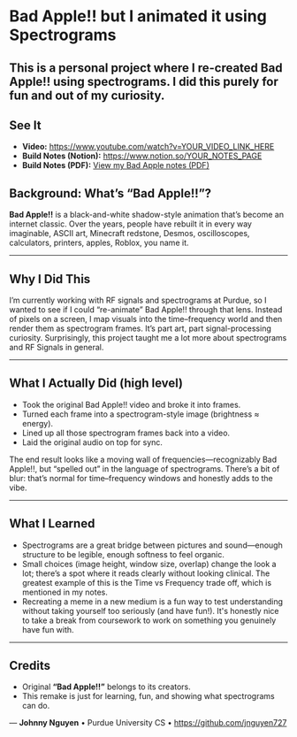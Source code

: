 # Bad Apple!! but I animated it using Spectrograms

This is a personal project where I re-created **Bad Apple!!** using spectrograms. I did this purely for fun and out of my curiosity.
---

## See It

- **Video:** [https://www.youtube.com/watch?v=YOUR_VIDEO_LINK_HERE ](https://youtu.be/PvIkpahSdOw?si=Hc_uVQCwoMASK0bf) 
- **Build Notes (Notion):** https://www.notion.so/YOUR_NOTES_PAGE
- **Build Notes (PDF):** [View my Bad Apple notes (PDF)](bad_apple_notes.pdf)

## Background: What’s “Bad Apple!!”?

**Bad Apple!!** is a black-and-white shadow-style animation that’s become an internet classic. Over the years, people have rebuilt it in every way imaginable, ASCII art, Minecraft redstone, Desmos, oscilloscopes, calculators, printers, apples, Roblox, you name it.

---

## Why I Did This

I’m currently working with RF signals and spectrograms at Purdue, so I wanted to see if I could “re-animate” Bad Apple!! through that lens. Instead of pixels on a screen, I map visuals into the time–frequency world and then render them as spectrogram frames. It’s part art, part signal-processing curiosity. Surprisingly, this project taught me a lot more about spectrograms and RF Signals in general.

---

## What I Actually Did (high level)

- Took the original Bad Apple!! video and broke it into frames.
- Turned each frame into a spectrogram-style image (brightness ≈ energy).
- Lined up all those spectrogram frames back into a video.
- Laid the original audio on top for sync.

The end result looks like a moving wall of frequencies—recognizably Bad Apple!!, but “spelled out” in the language of spectrograms. There’s a bit of blur: that’s normal for time–frequency windows and honestly adds to the vibe.

---

## What I Learned

- Spectrograms are a great bridge between pictures and sound—enough structure to be legible, enough softness to feel organic.
- Small choices (image height, window size, overlap) change the look a lot; there’s a spot where it reads clearly without looking clinical. The greatest example of this is the Time vs Frequency trade off, which is mentioned in my notes.
- Recreating a meme in a new medium is a fun way to test understanding without taking yourself too seriously (and have fun!). It's honestly nice to take a break from coursework to work on something you genuinely have fun with.


---

## Credits

- Original **“Bad Apple!!”** belongs to its creators.
- This remake is just for learning, fun, and showing what spectrograms can do.

— **Johnny Nguyen** • Purdue University CS • https://github.com/jnguyen727
